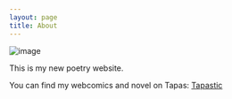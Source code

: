 ```yaml
---
layout: page
title: About
---
```

![image](https://github.com/LWFlouisa/MyPoetry/assets/9245433/950cf205-2b2e-4bb8-9fcc-cfd73eff7b63)

This is my new poetry website.

You can find my webcomics and novel on Tapas: [Tapastic](https://tapas.io/sarahrebecca58)
